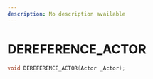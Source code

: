 ```yaml
---
description: No description available 
---
```


# DEREFERENCE_ACTOR

```cpp
void DEREFERENCE_ACTOR(Actor _Actor);
```
